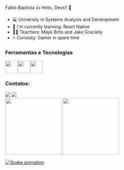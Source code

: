 Fabio Baptista 👍
Hello, Devs!! 👋


- 💻 University in Systems Analysis and Development
- 🌱 I'm currently learning: React Native 
- 👨‍🏫 Teachers: Mayk Brito and Jake Gracielly
- ⚡  Curiosity: Gamer in spare time


### Ferramentas e Tecnologias
<img src="https://cdn.jsdelivr.net/gh/devicons/devicon/icons/javascript/javascript-original.svg" width="40" height="40"/><img src="https://cdn.jsdelivr.net/gh/devicons/devicon/icons/html5/html5-original.svg" width="40" height="40"/><img src="https://cdn.jsdelivr.net/gh/devicons/devicon/icons/css3/css3-original.svg" width="40" height="40"/>

### Contatos:

<div>
<a href="https://instagram.com/fabio_baptista2002" target="_blank"><img src="https://img.shields.io/badge/-Instagram-%23E4405F?style=for-the-badge&logo=instagram&logoColor=white" target="_blank"></a>
<a href="https://www.linkedin.com/in/fabio-baptista-830152219" target="_blank"><img src="https://img.shields.io/badge/-LinkedIn-%230077B5?style=for-the-badge&logo=linkedin&logoColor=white" target="_blank"></a>   
</div>

<div>
<a href="https://github.com/Fabio2502">
<img height="180em" src="https://github-readme-stats.vercel.app/api/top-langs/?username=Fabio2502&layout=compact&langs_count=7&theme=dracula"/>
<img height="180em" src="https://github-readme-stats.vercel.app/api?username=Fabio2502&show_icons=true&theme=dracula&include_all_commits=true&count_private=true"/>
</div>

 ![Snake animation](https://github.com/Fabio2502/Fabio2502/blob/output/github-contribution-grid-snake.svg)





